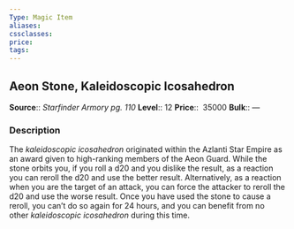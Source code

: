 ```yaml
---
Type: Magic Item
aliases:
cssclasses:
price: 
tags:
---
```

## Aeon Stone, Kaleidoscopic Icosahedron

**Source**:: _Starfinder Armory pg. 110_
**Level**:: 12
**Price**::  35000
**Bulk**:: —

### Description

The _kaleidoscopic icosahedron_ originated within the Azlanti Star Empire as an award given to high-ranking members of the Aeon Guard. While the stone orbits you, if you roll a d20 and you dislike the result, as a reaction you can reroll the d20 and use the better result. Alternatively, as a reaction when you are the target of an attack, you can force the attacker to reroll the d20 and use the worse result. Once you have used the stone to cause a reroll, you can’t do so again for 24 hours, and you can benefit from no other _kaleidoscopic icosahedron_ during this time.